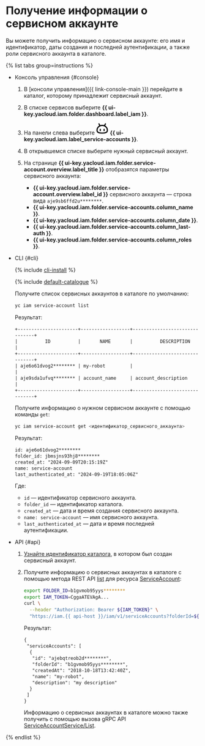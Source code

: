 # Получение информации о сервисном аккаунте

Вы можете получить информацию о сервисном аккаунте: его имя и идентификатор, даты создания и последней аутентификации, а также роли сервисного аккаунта в каталоге.

{% list tabs group=instructions %}

- Консоль управления {#console}

  1. В [консоли управления]({{ link-console-main }}) перейдите в каталог, которому принадлежит сервисный аккаунт.
  1. В списке сервисов выберите **{{ ui-key.yacloud.iam.folder.dashboard.label_iam }}**.
  1. На панели слева выберите ![FaceRobot](../../../_assets/console-icons/face-robot.svg) **{{ ui-key.yacloud.iam.label_service-accounts }}**.
  1. В открывшемся списке выберите нужный сервисный аккаунт.
  1. На странице **{{ ui-key.yacloud.iam.folder.service-account.overview.label_title }}** отобразятся параметры сервисного аккаунта:

     * **{{ ui-key.yacloud.iam.folder.service-account.overview.label_id }}** сервисного аккаунта — строка вида `aje9sb6ffd2u********`.
     * **{{ ui-key.yacloud.iam.folder.service-accounts.column_name }}**.
     * **{{ ui-key.yacloud.iam.folder.service-accounts.column_date }}**.
     * **{{ ui-key.yacloud.iam.folder.service-accounts.column_last-auth }}**.
     * **{{ ui-key.yacloud.iam.folder.service-accounts.column_roles }}**.

- CLI {#cli}

  {% include [cli-install](../../../_includes/cli-install.md) %}

  {% include [default-catalogue](../../../_includes/default-catalogue.md) %}

  Получите список сервисных аккаунтов в каталоге по умолчанию:

  ```bash
  yc iam service-account list
  ```

  Результат:

  ```
  +----------------------+------------------+-------------------------------+
  |          ID          |       NAME       |          DESCRIPTION          |
  +----------------------+------------------+-------------------------------+
  | aje6o61dvog2******** | my-robot         |                               |
  | aje9sda1ufvq******** | account_name     | account_description           |
  +----------------------+------------------+-------------------------------+
  ```

  Получите информацию о нужном сервисном аккаунте с помощью команды `get`:

  ```bash
  yc iam service-account get <идентификатор_сервисного_аккаунта>
  ```
  
  Результат:

  ```
  id: aje6o61dvog2********
  folder_id: jbmsjns93hj8********
  created_at: "2024-09-09T20:15:19Z"
  name: service-account
  last_authenticated_at: "2024-09-19T18:05:06Z"
  ```

  Где:

  * `id` — идентификатор сервисного аккаунта.
  * `folder_id` — идентификатор каталога.
  * `created_at` — дата и время создания сервисного аккаунта.
  * `name: service-account` — имя сервисного аккаунта.
  * `last_authenticated_at` — дата и время последней аутентификации.

- API {#api}

  1. [Узнайте идентификатор каталога](../../../resource-manager/operations/folder/get-id.md), в котором был создан сервисный аккаунт.
  1. Получите информацию о сервисных аккаунтах в каталоге с помощью метода REST API [list](../../api-ref/ServiceAccount/list.md) для ресурса [ServiceAccount](../../api-ref/ServiceAccount/index.md):

      ```bash
      export FOLDER_ID=b1gvmob95yys********
      export IAM_TOKEN=CggaATEVAgA...
      curl \
        --header "Authorization: Bearer ${IAM_TOKEN}" \
        "https://iam.{{ api-host }}/iam/v1/serviceAccounts?folderId=${FOLDER_ID}"
      ```

      Результат:

      ```text
      {
       "serviceAccounts": [
        {
         "id": "ajebqtreob2d********",
         "folderId": "b1gvmob95yys********",
         "createdAt": "2018-10-18T13:42:40Z",
         "name": "my-robot",
         "description": "my description"
        }
       ]
      }
      ```

     Информацию о сервисных аккаунтах в каталоге можно также получить с помощью вызова gRPC API [ServiceAccountService/List](../../api-ref/grpc/ServiceAccount/list.md).

{% endlist %}
